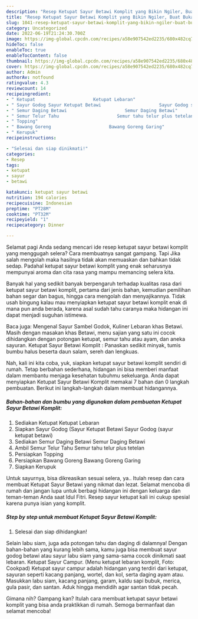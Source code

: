 ```yaml
---
description: "Resep Ketupat Sayur Betawi Komplit yang Bikin Ngiler, Buat Buka Puasa}"
title: "Resep Ketupat Sayur Betawi Komplit yang Bikin Ngiler, Buat Buka Puasa}"
slug: 1041-resep-ketupat-sayur-betawi-komplit-yang-bikin-ngiler-buat-buka-puasa
category: Uncategorized
date: 2022-06-19T21:24:30.700Z
image: https://img-global.cpcdn.com/recipes/a58e907542ed2235/680x482cq70/ketupat-sayur-betawi-komplit-foto-resep-utama.jpg
hideToc: false
enableToc: true
enableTocContent: false
thumbnail: https://img-global.cpcdn.com/recipes/a58e907542ed2235/680x482cq70/ketupat-sayur-betawi-komplit-foto-resep-utama.jpg
cover: https://img-global.cpcdn.com/recipes/a58e907542ed2235/680x482cq70/ketupat-sayur-betawi-komplit-foto-resep-utama.jpg
author: Admin
authorAv: notfound
ratingvalue: 4.3
reviewcount: 14
recipeingredient:
- " Ketupat                      Ketupat Lebaran"
- " Sayur Godog Sayur Ketupat Betawi                      Sayur Godog sayur ketupat betawi"
- " Semur Daging Betawi                      Semur Daging Betawi"
- " Semur Telur Tahu                      Semur tahu telur plus tetelan"
- " Topping"
- " Bawang Goreng                      Bawang Goreng Garing"
- " Kerupuk"
recipeinstructions:

- "Selesai dan siap dinikmati!"
categories:
- Resep
tags:
- ketupat
- sayur
- betawi

katakunci: ketupat sayur betawi 
nutrition: 194 calories
recipecuisine: Indonesian
preptime: "PT28M"
cooktime: "PT32M"
recipeyield: "1"
recipecategory: Dinner

---
```



Selamat pagi Anda sedang mencari ide resep ketupat sayur betawi komplit yang menggugah selera? Cara membuatnya sangat gampang. Tapi Jika salah mengolah maka hasilnya tidak akan memuaskan dan bahkan tidak sedap. Padahal ketupat sayur betawi komplit yang enak seharusnya mempunyai aroma dan cita rasa yang mampu memancing selera kita.


Banyak hal yang sedikit banyak berpengaruh terhadap kualitas rasa dari ketupat sayur betawi komplit, pertama dari jenis bahan, kemudian pemilihan bahan segar dan bagus, hingga cara mengolah dan menyajikannya. Tidak usah bingung kalau mau menyiapkan ketupat sayur betawi komplit enak di mana pun anda berada, karena asal sudah tahu caranya maka hidangan ini dapat menjadi suguhan istimewa.

Baca juga: Mengenal Sayur Sambel Godok, Kuliner Lebaran khas Betawi. Masih dengan masakan khas Betawi, menu sajian yang satu ini cocok dihidangkan dengan potongan ketupat, semur tahu atau ayam, dan aneka sayuran. Ketupat Sayur Betawi Komplit : Panaskan sedikit minyak, tumis bumbu halus beserta daun salam, sereh dan lengkuas.


Nah, kali ini kita coba, yuk, siapkan ketupat sayur betawi komplit sendiri di rumah. Tetap berbahan sederhana, hidangan ini bisa memberi manfaat dalam membantu menjaga kesehatan tubuhmu sekeluarga. Anda dapat menyiapkan Ketupat Sayur Betawi Komplit memakai 7 bahan dan 0 langkah pembuatan. Berikut ini langkah-langkah dalam membuat hidangannya.

<!--inarticleads1-->

##### Bahan-bahan dan bumbu yang digunakan dalam pembuatan Ketupat Sayur Betawi Komplit:

1. Sediakan  Ketupat                      Ketupat Lebaran
1. Siapkan  Sayur Godog (Sayur Ketupat Betawi                      Sayur Godog (sayur ketupat betawi)
1. Sediakan  Semur Daging Betawi                      Semur Daging Betawi
1. Ambil  Semur Telur Tahu                      Semur tahu telur plus tetelan
1. Persiapkan  Topping
1. Persiapkan  Bawang Goreng                      Bawang Goreng Garing
1. Siapkan  Kerupuk


Untuk sayurnya, bisa dikreasikan sesuai selera, ya.. Itulah resep dan cara membuat Ketupat Sayur Betawi yang nikmat dan lezat. Selamat mencoba di rumah dan jangan lupa untuk berbagi hidangan ini dengan keluarga dan teman-teman Anda saat Idul Fitri. Resep sayur ketupat kali ini cukup spesial karena punya isian yang komplit. 

<!--inarticleads2-->

##### Step by step untuk membuat Ketupat Sayur Betawi Komplit:


1. Selesai dan siap dihidangkan!

Selain labu siam, juga ada potongan tahu dan daging di dalamnya! Dengan bahan-bahan yang kurang lebih sama, kamu juga bisa membuat sayur godog betawi atau sayur labu siam yang sama-sama cocok dinikmati saat lebaran. Ketupat Sayur Campur. (Menu ketupat lebaran komplit, Foto: Cookpad) Ketupat sayur campur adalah hidangan yang terdiri dari ketupat, sayuran seperti kacang panjang, wortel, dan kol, serta daging ayam atau. Masukkan labu siam, kacang panjang, garam, kaldu sapi bubuk, merica, gula pasir, dan santan. Aduk hingga mendidih agar santan tidak pecah. 

Gimana nih? Gampang kan? Itulah cara membuat ketupat sayur betawi komplit yang bisa anda praktikkan di rumah. Semoga bermanfaat dan selamat mencoba!
